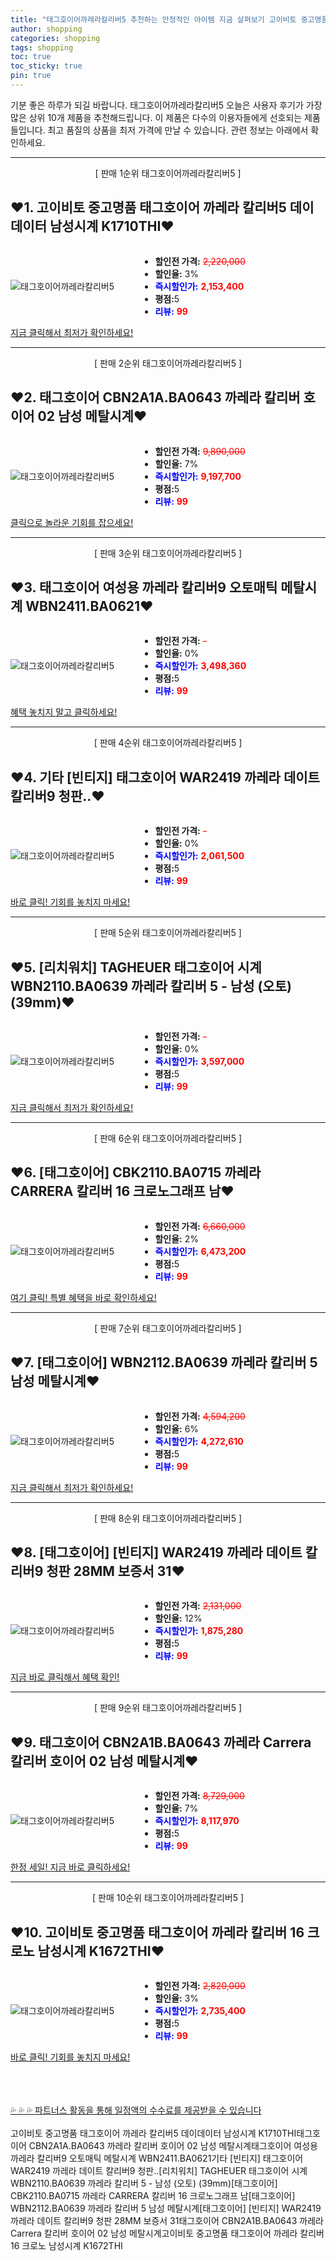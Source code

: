 ```yaml
---
title: "태그호이어까레라칼리버5 추천하는 안정적인 아이템 지금 살펴보기 고이비토 중고명품 태그호이어 까레라 칼리버5"
author: shopping
categories: shopping
tags: shopping
toc: true
toc_sticky: true
pin: true
---
```

기분 좋은 하루가 되길 바랍니다. 태그호이어까레라칼리버5 오늘은 사용자 후기가 가장 많은 상위 10개 제품을 추천해드립니다. 이 제품은 다수의 이용자들에게 선호되는 제품들입니다. 최고 품질의 상품을 최저 가격에 만날 수 있습니다. 관련 정보는 아래에서 확인하세요.

---
<p class="toplist" style="margin: 0 auto; display: block; width: fit-content;">[ 판매 1순위 태그호이어까레라칼리버5 ]</p>

<h2><strong>❤️1. 고이비토 중고명품 태그호이어 까레라 칼리버5 데이데이터 남성시계 K1710THI❤️</strong></h2>

<div style="display: flex; align-items: center;">
    <div style="flex: 0.4;">
        <img src="https://thumbnail6.coupangcdn.com/thumbnails/remote/230x230ex/image/vendor_inventory/3fc4/826cb677629b1194476d93cd3efae4a4cf7ad104fe927488c3039a0ef0ff.jpg" alt="태그호이어까레라칼리버5" style="max-width: 100%;">
    </div>
    <div style="flex: 0.6; margin-left: 10px;">
        <ul>
            <li><strong>할인전 가격:</strong> <del style="color: red;">2,220,000</del></li>
            <li><strong>할인율:</strong> 3%</li>
            <li><span style='color:blue'><strong>즉시할인가:</strong></span> <span style='color:red'><strong>2,153,400</strong></span></li>
            <li><strong>평점:</strong>5</li>
            <li><span style='color:blue'><strong>리뷰:</strong></span> <span style='color:red'><strong>99</strong></span></li>
        </ul>
    </div>
</div>
<div class="center">
    <a href="https://selin100587001.github.io?lptag=AF9450613&subid=githubio&pageKey=8011236857&traceid=V0-153&itemId=22351151535&vendorItemId=89396266773" class="myButton">
        지금 클릭해서 최저가 확인하세요!
    </a>
</div>


---
<p class="toplist" style="margin: 0 auto; display: block; width: fit-content;">[ 판매 2순위 태그호이어까레라칼리버5 ]</p>

<h2><strong>❤️2. 태그호이어 CBN2A1A.BA0643 까레라 칼리버 호이어 02 남성 메탈시계❤️</strong></h2>

<div style="display: flex; align-items: center;">
    <div style="flex: 0.4;">
        <img src="https://thumbnail8.coupangcdn.com/thumbnails/remote/230x230ex/image/vendor_inventory/b890/11f23b2b91f48fe137d09e4cfd0cc29061b57ed2c927830cb36db5fe7cff.jpg" alt="태그호이어까레라칼리버5" style="max-width: 100%;">
    </div>
    <div style="flex: 0.6; margin-left: 10px;">
        <ul>
            <li><strong>할인전 가격:</strong> <del style="color: red;">9,890,000</del></li>
            <li><strong>할인율:</strong> 7%</li>
            <li><span style='color:blue'><strong>즉시할인가:</strong></span> <span style='color:red'><strong>9,197,700</strong></span></li>
            <li><strong>평점:</strong>5</li>
            <li><span style='color:blue'><strong>리뷰:</strong></span> <span style='color:red'><strong>99</strong></span></li>
        </ul>
    </div>
</div>
<div class="center">
    <a href="https://selin100587001.github.io?lptag=AF9450613&subid=githubio&pageKey=8219561998&traceid=V0-153&itemId=23620546578&vendorItemId=90646164671" class="myButton">
        클릭으로 놀라운 기회를 잡으세요!
    </a>
</div>


---
<p class="toplist" style="margin: 0 auto; display: block; width: fit-content;">[ 판매 3순위 태그호이어까레라칼리버5 ]</p>

<h2><strong>❤️3. 태그호이어 여성용 까레라 칼리버9 오토매틱 메탈시계 WBN2411.BA0621❤️</strong></h2>

<div style="display: flex; align-items: center;">
    <div style="flex: 0.4;">
        <img src="https://thumbnail10.coupangcdn.com/thumbnails/remote/230x230ex/image/retail/images/2024/06/25/10/8/2ee17b53-2919-40b0-93a6-fbf4e3e13cb1.jpg" alt="태그호이어까레라칼리버5" style="max-width: 100%;">
    </div>
    <div style="flex: 0.6; margin-left: 10px;">
        <ul>
            <li><strong>할인전 가격:</strong> <del style="color: red;">-</del></li>
            <li><strong>할인율:</strong> 0%</li>
            <li><span style='color:blue'><strong>즉시할인가:</strong></span> <span style='color:red'><strong>3,498,360</strong></span></li>
            <li><strong>평점:</strong>5</li>
            <li><span style='color:blue'><strong>리뷰:</strong></span> <span style='color:red'><strong>99</strong></span></li>
        </ul>
    </div>
</div>
<div class="center">
    <a href="https://selin100587001.github.io?lptag=AF9450613&subid=githubio&pageKey=8187394951&traceid=V0-153&itemId=23416414286&vendorItemId=90443462299" class="myButton">
        혜택 놓치지 말고 클릭하세요!
    </a>
</div>


---
<p class="toplist" style="margin: 0 auto; display: block; width: fit-content;">[ 판매 4순위 태그호이어까레라칼리버5 ]</p>

<h2><strong>❤️4. 기타 [빈티지] 태그호이어 WAR2419 까레라 데이트 칼리버9 청판..❤️</strong></h2>

<div style="display: flex; align-items: center;">
    <div style="flex: 0.4;">
        <img src="https://thumbnail7.coupangcdn.com/thumbnails/remote/230x230ex/image/vendor_inventory/d736/acd2cb1025e59e385797ff3e2ab81578d162c599ece0658fe66ee0ae05d5.jpg" alt="태그호이어까레라칼리버5" style="max-width: 100%;">
    </div>
    <div style="flex: 0.6; margin-left: 10px;">
        <ul>
            <li><strong>할인전 가격:</strong> <del style="color: red;">-</del></li>
            <li><strong>할인율:</strong> 0%</li>
            <li><span style='color:blue'><strong>즉시할인가:</strong></span> <span style='color:red'><strong>2,061,500</strong></span></li>
            <li><strong>평점:</strong>5</li>
            <li><span style='color:blue'><strong>리뷰:</strong></span> <span style='color:red'><strong>99</strong></span></li>
        </ul>
    </div>
</div>
<div class="center">
    <a href="https://selin100587001.github.io?lptag=AF9450613&subid=githubio&pageKey=7738639330&traceid=V0-153&itemId=20814466176&vendorItemId=87883285900" class="myButton">
        바로 클릭! 기회를 놓치지 마세요!
    </a>
</div>


---
<p class="toplist" style="margin: 0 auto; display: block; width: fit-content;">[ 판매 5순위 태그호이어까레라칼리버5 ]</p>

<h2><strong>❤️5. [리치워치] TAGHEUER 태그호이어 시계 WBN2110.BA0639 까레라 칼리버 5 - 남성 (오토) (39mm)❤️</strong></h2>

<div style="display: flex; align-items: center;">
    <div style="flex: 0.4;">
        <img src="https://thumbnail7.coupangcdn.com/thumbnails/remote/230x230ex/image/vendor_inventory/ca4a/a2f6cb4e3c33d025cd0d8e5d9c855c1b6677e9dc704a83fb3c3699955d14.jpg" alt="태그호이어까레라칼리버5" style="max-width: 100%;">
    </div>
    <div style="flex: 0.6; margin-left: 10px;">
        <ul>
            <li><strong>할인전 가격:</strong> <del style="color: red;">-</del></li>
            <li><strong>할인율:</strong> 0%</li>
            <li><span style='color:blue'><strong>즉시할인가:</strong></span> <span style='color:red'><strong>3,597,000</strong></span></li>
            <li><strong>평점:</strong>5</li>
            <li><span style='color:blue'><strong>리뷰:</strong></span> <span style='color:red'><strong>99</strong></span></li>
        </ul>
    </div>
</div>
<div class="center">
    <a href="https://selin100587001.github.io?lptag=AF9450613&subid=githubio&pageKey=6184278340&traceid=V0-153&itemId=12164107353&vendorItemId=5262200796" class="myButton">
        지금 클릭해서 최저가 확인하세요!
    </a>
</div>


---
<p class="toplist" style="margin: 0 auto; display: block; width: fit-content;">[ 판매 6순위 태그호이어까레라칼리버5 ]</p>

<h2><strong>❤️6. [태그호이어] CBK2110.BA0715 까레라 CARRERA 칼리버 16 크로노그래프 남❤️</strong></h2>

<div style="display: flex; align-items: center;">
    <div style="flex: 0.4;">
        <img src="https://thumbnail10.coupangcdn.com/thumbnails/remote/230x230ex/image/vendor_inventory/5f31/e9ad4933a8dcc34ce4f347aec16208684491c28b1e053ccd6acca07cf286.jpg" alt="태그호이어까레라칼리버5" style="max-width: 100%;">
    </div>
    <div style="flex: 0.6; margin-left: 10px;">
        <ul>
            <li><strong>할인전 가격:</strong> <del style="color: red;">6,660,000</del></li>
            <li><strong>할인율:</strong> 2%</li>
            <li><span style='color:blue'><strong>즉시할인가:</strong></span> <span style='color:red'><strong>6,473,200</strong></span></li>
            <li><strong>평점:</strong>5</li>
            <li><span style='color:blue'><strong>리뷰:</strong></span> <span style='color:red'><strong>99</strong></span></li>
        </ul>
    </div>
</div>
<div class="center">
    <a href="https://selin100587001.github.io?lptag=AF9450613&subid=githubio&pageKey=5926933056&traceid=V0-153&itemId=10520366780&vendorItemId=87300495229" class="myButton">
        여기 클릭! 특별 혜택을 바로 확인하세요!
    </a>
</div>


---
<p class="toplist" style="margin: 0 auto; display: block; width: fit-content;">[ 판매 7순위 태그호이어까레라칼리버5 ]</p>

<h2><strong>❤️7. [태그호이어] WBN2112.BA0639 까레라 칼리버 5 남성 메탈시계❤️</strong></h2>

<div style="display: flex; align-items: center;">
    <div style="flex: 0.4;">
        <img src="https://thumbnail6.coupangcdn.com/thumbnails/remote/230x230ex/image/vendor_inventory/b8ad/d575e128029f7e54316bea3bb23bf49d5e4f54da8ebc71835c57a4cdb7d5.jpg" alt="태그호이어까레라칼리버5" style="max-width: 100%;">
    </div>
    <div style="flex: 0.6; margin-left: 10px;">
        <ul>
            <li><strong>할인전 가격:</strong> <del style="color: red;">4,594,200</del></li>
            <li><strong>할인율:</strong> 6%</li>
            <li><span style='color:blue'><strong>즉시할인가:</strong></span> <span style='color:red'><strong>4,272,610</strong></span></li>
            <li><strong>평점:</strong>5</li>
            <li><span style='color:blue'><strong>리뷰:</strong></span> <span style='color:red'><strong>99</strong></span></li>
        </ul>
    </div>
</div>
<div class="center">
    <a href="https://selin100587001.github.io?lptag=AF9450613&subid=githubio&pageKey=6909041612&traceid=V0-153&itemId=16643901110&vendorItemId=83828038900" class="myButton">
        지금 클릭해서 최저가 확인하세요!
    </a>
</div>


---
<p class="toplist" style="margin: 0 auto; display: block; width: fit-content;">[ 판매 8순위 태그호이어까레라칼리버5 ]</p>

<h2><strong>❤️8. [태그호이어] [빈티지] WAR2419 까레라 데이트 칼리버9 청판 28MM 보증서 31❤️</strong></h2>

<div style="display: flex; align-items: center;">
    <div style="flex: 0.4;">
        <img src="https://thumbnail8.coupangcdn.com/thumbnails/remote/230x230ex/image/vendor_inventory/ef88/71baddd6a2af3a58da18ff98e4415c0cdb270d71897f257fcc2abce37dba.jpg" alt="태그호이어까레라칼리버5" style="max-width: 100%;">
    </div>
    <div style="flex: 0.6; margin-left: 10px;">
        <ul>
            <li><strong>할인전 가격:</strong> <del style="color: red;">2,131,000</del></li>
            <li><strong>할인율:</strong> 12%</li>
            <li><span style='color:blue'><strong>즉시할인가:</strong></span> <span style='color:red'><strong>1,875,280</strong></span></li>
            <li><strong>평점:</strong>5</li>
            <li><span style='color:blue'><strong>리뷰:</strong></span> <span style='color:red'><strong>99</strong></span></li>
        </ul>
    </div>
</div>
<div class="center">
    <a href="https://selin100587001.github.io?lptag=AF9450613&subid=githubio&pageKey=7742023415&traceid=V0-153&itemId=20831831205&vendorItemId=87899951421" class="myButton">
        지금 바로 클릭해서 혜택 확인!
    </a>
</div>


---
<p class="toplist" style="margin: 0 auto; display: block; width: fit-content;">[ 판매 9순위 태그호이어까레라칼리버5 ]</p>

<h2><strong>❤️9. 태그호이어 CBN2A1B.BA0643 까레라 Carrera 칼리버 호이어 02 남성 메탈시계❤️</strong></h2>

<div style="display: flex; align-items: center;">
    <div style="flex: 0.4;">
        <img src="https://thumbnail6.coupangcdn.com/thumbnails/remote/230x230ex/image/vendor_inventory/e007/d0a21a1fe38d06fe7e2748919e42979d6a710bbfc1bb2d1eb63be80ec127.jpg" alt="태그호이어까레라칼리버5" style="max-width: 100%;">
    </div>
    <div style="flex: 0.6; margin-left: 10px;">
        <ul>
            <li><strong>할인전 가격:</strong> <del style="color: red;">8,729,000</del></li>
            <li><strong>할인율:</strong> 7%</li>
            <li><span style='color:blue'><strong>즉시할인가:</strong></span> <span style='color:red'><strong>8,117,970</strong></span></li>
            <li><strong>평점:</strong>5</li>
            <li><span style='color:blue'><strong>리뷰:</strong></span> <span style='color:red'><strong>99</strong></span></li>
        </ul>
    </div>
</div>
<div class="center">
    <a href="https://selin100587001.github.io?lptag=AF9450613&subid=githubio&pageKey=8172476806&traceid=V0-153&itemId=23345412022&vendorItemId=90376457925" class="myButton">
        한정 세일! 지금 바로 클릭하세요!
    </a>
</div>


---
<p class="toplist" style="margin: 0 auto; display: block; width: fit-content;">[ 판매 10순위 태그호이어까레라칼리버5 ]</p>

<h2><strong>❤️10. 고이비토 중고명품 태그호이어 까레라 칼리버 16 크로노 남성시계 K1672THI❤️</strong></h2>

<div style="display: flex; align-items: center;">
    <div style="flex: 0.4;">
        <img src="https://thumbnail7.coupangcdn.com/thumbnails/remote/230x230ex/image/vendor_inventory/5878/3681182cd5b766e7e00c9651bbb945200925292e5a165ee6f0742a9857bd.jpg" alt="태그호이어까레라칼리버5" style="max-width: 100%;">
    </div>
    <div style="flex: 0.6; margin-left: 10px;">
        <ul>
            <li><strong>할인전 가격:</strong> <del style="color: red;">2,820,000</del></li>
            <li><strong>할인율:</strong> 3%</li>
            <li><span style='color:blue'><strong>즉시할인가:</strong></span> <span style='color:red'><strong>2,735,400</strong></span></li>
            <li><strong>평점:</strong>5</li>
            <li><span style='color:blue'><strong>리뷰:</strong></span> <span style='color:red'><strong>99</strong></span></li>
        </ul>
    </div>
</div>
<div class="center">
    <a href="https://selin100587001.github.io?lptag=AF9450613&subid=githubio&pageKey=8019617273&traceid=V0-153&itemId=22407818014&vendorItemId=89452681493" class="myButton">
        바로 클릭! 기회를 놓치지 마세요!
    </a>
</div>

<br><br><br>[💦 💦 💦 파트너스 활동을 통해 일정액의 수수료를 제공받을 수 있습니다](https://link.coupang.com/a/bcpT2c)<br><br>고이비토 중고명품 태그호이어 까레라 칼리버5 데이데이터 남성시계 K1710THI태그호이어 CBN2A1A.BA0643 까레라 칼리버 호이어 02 남성 메탈시계태그호이어 여성용 까레라 칼리버9 오토매틱 메탈시계 WBN2411.BA0621기타 [빈티지] 태그호이어 WAR2419 까레라 데이트 칼리버9 청판..[리치워치] TAGHEUER 태그호이어 시계 WBN2110.BA0639 까레라 칼리버 5 - 남성 (오토) (39mm)[태그호이어] CBK2110.BA0715 까레라 CARRERA 칼리버 16 크로노그래프 남[태그호이어] WBN2112.BA0639 까레라 칼리버 5 남성 메탈시계[태그호이어] [빈티지] WAR2419 까레라 데이트 칼리버9 청판 28MM 보증서 31태그호이어 CBN2A1B.BA0643 까레라 Carrera 칼리버 호이어 02 남성 메탈시계고이비토 중고명품 태그호이어 까레라 칼리버 16 크로노 남성시계 K1672THI